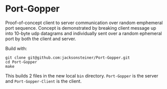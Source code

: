 # Port-Gopper

Proof-of-concept client to server communication over random emphemeral port sequence. Concept is demonstrated by breaking client message up into 10-byte udp datagrams and individually sent over a random ephemeral port by both the client and server.

Build with:

    git clone git@github.com:jacksonsteiner/Port-Gopper.git
    cd Port-Gopper
    make

This builds 2 files in the new local `bin` directory. `Port-Gopper` is the server and `Port-Gopper-Client` is the client.